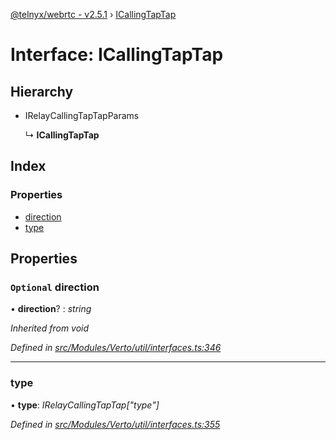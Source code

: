 [@telnyx/webrtc - v2.5.1](../README.md) › [ICallingTapTap](icallingtaptap.md)

# Interface: ICallingTapTap

## Hierarchy

* IRelayCallingTapTapParams

  ↳ **ICallingTapTap**

## Index

### Properties

* [direction](icallingtaptap.md#optional-direction)
* [type](icallingtaptap.md#type)

## Properties

### `Optional` direction

• **direction**? : *string*

*Inherited from void*

*Defined in [src/Modules/Verto/util/interfaces.ts:346](https://github.com/team-telnyx/webrtc/blob/main/packages/js/src/Modules/Verto/util/interfaces.ts#L346)*

___

###  type

• **type**: *IRelayCallingTapTap["type"]*

*Defined in [src/Modules/Verto/util/interfaces.ts:355](https://github.com/team-telnyx/webrtc/blob/main/packages/js/src/Modules/Verto/util/interfaces.ts#L355)*

